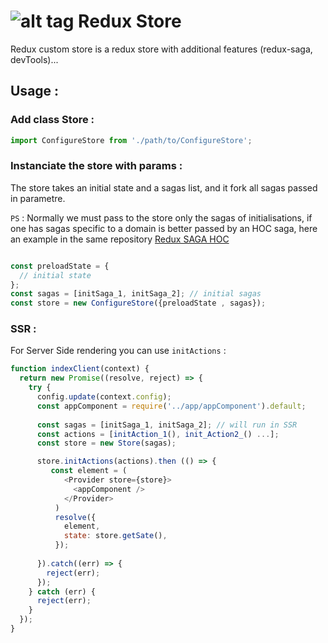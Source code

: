 # ![alt tag](http://i.imgur.com/svWYrBY.png) Redux Store
Redux custom store is a redux store with additional features (redux-saga, devTools)...

## Usage :

### Add class Store :

```js
import ConfigureStore from './path/to/ConfigureStore';
```
### Instanciate the store with params :
The store takes an initial state and a sagas list, and it fork all sagas passed in parametre.


`PS` : Normally we must pass to the store only the sagas of initialisations, if one has sagas specific to a domain is better passed by an HOC saga, here an example in the same repository [Redux SAGA HOC](https://www.npmjs.com/package/redux-saga-hoc)


```js

const preloadState = {
  // initial state
};
const sagas = [initSaga_1, initSaga_2]; // initial sagas
const store = new ConfigureStore({preloadState , sagas});
```

### SSR :
For Server Side rendering you can use `initActions` :

```js
function indexClient(context) {
  return new Promise((resolve, reject) => {
    try {
      config.update(context.config);
      const appComponent = require('../app/appComponent').default;
      
      const sagas = [initSaga_1, initSaga_2]; // will run in SSR
      const actions = [initAction_1(), init_Action2_() ...];
      const store = new Store(sagas);

      store.initActions(actions).then (() => {
         const element = (
            <Provider store={store}>
              <appComponent />
            </Provider>
          )
          resolve({
            element,
            state: store.getSate(),
          });
          
      }).catch((err) => {
        reject(err);
      });
    } catch (err) {
      reject(err);
    }
  });
}

```
